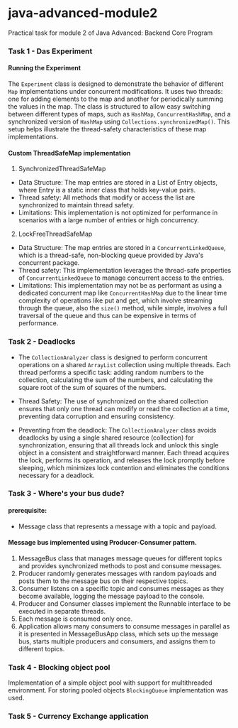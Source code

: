 # java-advanced-module2
Practical task for module 2 of Java Advanced: Backend Core Program


### Task 1 - Das Experiment

#### Running the Experiment

The <code>Experiment</code> class is designed to demonstrate the behavior of different <code>Map</code> implementations under concurrent modifications. 
It uses two threads: one for adding elements to the map and another for periodically summing the values in the map. 
The class is structured to allow easy switching between different types of maps, such as <code>HashMap</code>, <code>ConcurrentHashMap</code>, and a synchronized version of <code>HashMap</code> using <code>Collections.synchronizedMap()</code>. 
This setup helps illustrate the thread-safety characteristics of these map implementations.

#### Custom ThreadSafeMap implementation

1. SynchronizedThreadSafeMap

- Data Structure: The map entries are stored in a List of Entry objects, where Entry is a static inner class that holds key-value pairs.
- Thread safety: All methods that modify or access the list are synchronized to maintain thread safety.
- Limitations: This implementation is not optimized for performance in scenarios with a large number of entries or high concurrency.

2. LockFreeThreadSafeMap

- Data Structure: The map entries are stored in a <code>ConcurrentLinkedQueue</code>, which is a thread-safe, non-blocking queue provided by Java's concurrent package. 
- Thread safety: This implementation leverages the thread-safe properties of <code>ConcurrentLinkedQueue</code> to manage concurrent access to the entries.
- Limitations: This implementation may not be as performant as using a dedicated concurrent map like <code>ConcurrentHashMap</code>
  due to the linear time complexity of operations like put and get, which involve streaming through the queue,
  also the <code>size()</code> method, while simple, involves a full traversal of the queue and thus can be expensive in terms of performance.

### Task 2 - Deadlocks

- The <code>CollectionAnalyzer</code> class is designed to perform concurrent operations on a shared <code>ArrayList<Integer></code> collection 
using multiple threads. Each thread performs a specific task: adding random numbers to the collection, 
calculating the sum of the numbers, and calculating the square root of the sum of squares of the numbers.

- Thread Safety: The use of synchronized on the shared collection ensures that only one thread can modify or read the collection at a time, 
preventing data corruption and ensuring consistency.

- Preventing from the deadlock: The <code>CollectionAnalyzer</code> class avoids deadlocks by using a single shared resource (collection) for synchronization, 
ensuring that all threads lock and unlock this single object in a consistent and straightforward manner. 
Each thread acquires the lock, performs its operation, and releases the lock promptly before sleeping, which minimizes lock contention and eliminates the conditions necessary for a deadlock.


### Task 3 - Where's your bus dude?

#### prerequisite:

-  Message class that represents a message with a topic and payload.

#### Message bus implemented using Producer-Consumer pattern.

1. MessageBus class that manages message queues for different topics and provides synchronized methods to post and consume messages.
2. Producer randomly generates messages with random payloads and posts them to the message bus on their respective topics.
3. Consumer listens on a specific topic and consumes messages as they become available, logging the message payload to the console.
4. Producer and Consumer classes implement the Runnable interface to be executed in separate threads.
5. Each message is consumed only once.
6. Application allows many consumers to consume messages in parallel as it is presented in MessageBusApp class,
which sets up the message bus, starts multiple producers and consumers, and assigns them to different topics.


### Task 4 - Blocking object pool

Implementation of a simple object pool with support for multithreaded environment.
For storing pooled objects <code>BlockingQueue</code> implementation was used.

### Task 5 - Currency Exchange application

